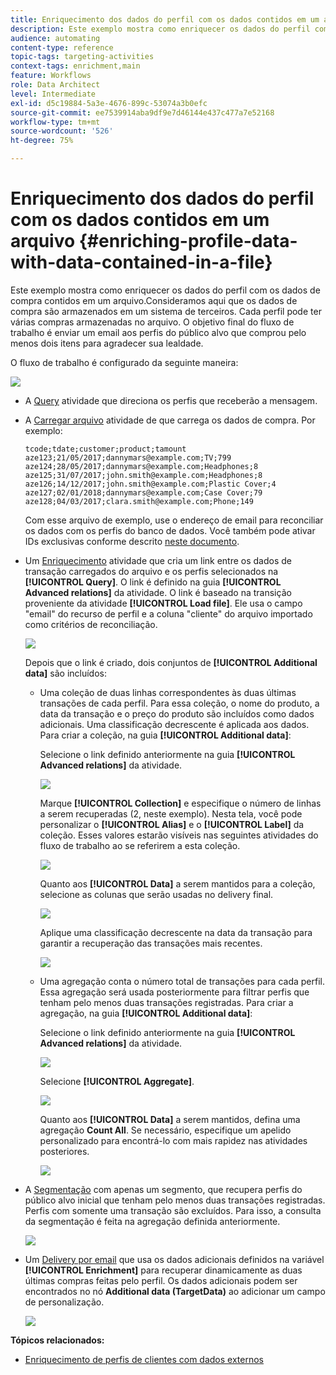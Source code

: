 ```yaml
---
title: Enriquecimento dos dados do perfil com os dados contidos em um arquivo
description: Este exemplo mostra como enriquecer os dados do perfil com os dados de compra contidos em um arquivo.
audience: automating
content-type: reference
topic-tags: targeting-activities
context-tags: enrichment,main
feature: Workflows
role: Data Architect
level: Intermediate
exl-id: d5c19884-5a3e-4676-899c-53074a3b0efc
source-git-commit: ee7539914aba9df9e7d46144e437c477a7e52168
workflow-type: tm+mt
source-wordcount: '526'
ht-degree: 75%

---
```


# Enriquecimento dos dados do perfil com os dados contidos em um arquivo {#enriching-profile-data-with-data-contained-in-a-file}

Este exemplo mostra como enriquecer os dados do perfil com os dados de compra contidos em um arquivo.Consideramos aqui que os dados de compra são armazenados em um sistema de terceiros. Cada perfil pode ter várias compras armazenadas no arquivo. O objetivo final do fluxo de trabalho é enviar um email aos perfis do público alvo que comprou pelo menos dois itens para agradecer sua lealdade.

O fluxo de trabalho é configurado da seguinte maneira:

![](assets/enrichment_example_workflow.png)

* A [Query](../../automating/using/query.md) atividade que direciona os perfis que receberão a mensagem.
* A [Carregar arquivo](../../automating/using/load-file.md) atividade de que carrega os dados de compra. Por exemplo:

   ```
   tcode;tdate;customer;product;tamount
   aze123;21/05/2017;dannymars@example.com;TV;799
   aze124;28/05/2017;dannymars@example.com;Headphones;8
   aze125;31/07/2017;john.smith@example.com;Headphones;8
   aze126;14/12/2017;john.smith@example.com;Plastic Cover;4
   aze127;02/01/2018;dannymars@example.com;Case Cover;79
   aze128;04/03/2017;clara.smith@example.com;Phone;149
   ```

   Com esse arquivo de exemplo, use o endereço de email para reconciliar os dados com os perfis do banco de dados. Você também pode ativar IDs exclusivas conforme descrito [neste documento](../../developing/using/configuring-the-resource-s-data-structure.md#generating-a-unique-id-for-profiles-and-custom-resources).

* Um [Enriquecimento](../../automating/using/enrichment.md) atividade que cria um link entre os dados de transação carregados do arquivo e os perfis selecionados na **[!UICONTROL Query]**. O link é definido na guia **[!UICONTROL Advanced relations]** da atividade. O link é baseado na transição proveniente da atividade **[!UICONTROL Load file]**. Ele usa o campo &quot;email&quot; do recurso de perfil e a coluna &quot;cliente&quot; do arquivo importado como critérios de reconciliação.

   ![](assets/enrichment_example_workflow2.png)

   Depois que o link é criado, dois conjuntos de **[!UICONTROL Additional data]** são incluídos:

   * Uma coleção de duas linhas correspondentes às duas últimas transações de cada perfil. Para essa coleção, o nome do produto, a data da transação e o preço do produto são incluídos como dados adicionais. Uma classificação decrescente é aplicada aos dados. Para criar a coleção, na guia **[!UICONTROL Additional data]**:

      Selecione o link definido anteriormente na guia **[!UICONTROL Advanced relations]** da atividade.

      ![](assets/enrichment_example_workflow3.png)

      Marque **[!UICONTROL Collection]** e especifique o número de linhas a serem recuperadas (2, neste exemplo). Nesta tela, você pode personalizar o **[!UICONTROL Alias]** e o **[!UICONTROL Label]** da coleção. Esses valores estarão visíveis nas seguintes atividades do fluxo de trabalho ao se referirem a esta coleção.

      ![](assets/enrichment_example_workflow4.png)

      Quanto aos **[!UICONTROL Data]** a serem mantidos para a coleção, selecione as colunas que serão usadas no delivery final.

      ![](assets/enrichment_example_workflow6.png)

      Aplique uma classificação decrescente na data da transação para garantir a recuperação das transações mais recentes.

      ![](assets/enrichment_example_workflow7.png)

   * Uma agregação conta o número total de transações para cada perfil. Essa agregação será usada posteriormente para filtrar perfis que tenham pelo menos duas transações registradas. Para criar a agregação, na guia **[!UICONTROL Additional data]**:

      Selecione o link definido anteriormente na guia **[!UICONTROL Advanced relations]** da atividade.

      ![](assets/enrichment_example_workflow3.png)

      Selecione **[!UICONTROL Aggregate]**.

      ![](assets/enrichment_example_workflow8.png)

      Quanto aos **[!UICONTROL Data]** a serem mantidos, defina uma agregação **Count All**. Se necessário, especifique um apelido personalizado para encontrá-lo com mais rapidez nas atividades posteriores.

      ![](assets/enrichment_example_workflow9.png)

* A [Segmentação](../../automating/using/segmentation.md) com apenas um segmento, que recupera perfis do público alvo inicial que tenham pelo menos duas transações registradas. Perfis com somente uma transação são excluídos. Para isso, a consulta da segmentação é feita na agregação definida anteriormente.

   ![](assets/enrichment_example_workflow5.png)

* Um [Delivery por email](../../automating/using/email-delivery.md) que usa os dados adicionais definidos na variável **[!UICONTROL Enrichment]** para recuperar dinamicamente as duas últimas compras feitas pelo perfil. Os dados adicionais podem ser encontrados no nó **Additional data (TargetData)** ao adicionar um campo de personalização.

   ![](assets/enrichment_example_workflow10.png)

**Tópicos relacionados:**

* [Enriquecimento de perfis de clientes com dados externos](https://helpx.adobe.com/br/campaign/kb/simplify-campaign-management.html#Managedatatofuelengagingexperiences)
